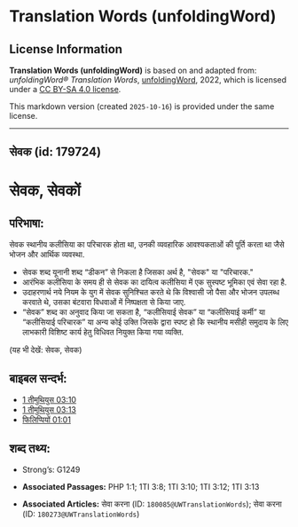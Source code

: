 # Translation Words (unfoldingWord)

## License Information

**Translation Words (unfoldingWord)** is based on and adapted from: _unfoldingWord® Translation Words_, [unfoldingWord](https://unfoldingword.org/utw), 2022, which is licensed under a [CC BY-SA 4.0 license](https://creativecommons.org/licenses/by-sa/4.0/legalcode.en).

This markdown version (created `2025-10-16`) is provided under the same license.



--------------------------------

## सेवक (id: 179724)

सेवक, सेवकों
============

परिभाषा:
--------

सेवक स्थानीय कलीसिया का परिचारक होता था, उनकी व्यवहारिक आवश्यकताओं की पूर्ति करता था जैसे भोजन और आर्थिक व्यवस्था.

* सेवक शब्द यूनानी शब्द “डीकन” से निकला है जिसका अर्थ है, "सेवक" या "परिचारक."
* आरंभिक कलीसिया के समय ही से सेवक का दायित्व कलीसिया में एक सुस्पष्ट भूमिका एवं सेवा रहा है.
* उदाहरणार्थ नये नियम के युग में सेवक सुनिश्चित करते थे कि विश्वासी जो पैसा और भोजन उपलब्ध करवाते थे, उसका बंटवारा विधवाओं में निष्पक्षता से किया जाए.
* “सेवक” शब्द का अनुवाद किया जा सकता है, “कलीसियाई सेवक” या “कलीसियाई कर्मी” या “कलीसियाई परिचारक” या अन्य कोई उक्ति जिसके द्वारा स्पष्ट हो कि स्थानीय मसीही समुदाय के लिए लाभकारी विशिष्ट कार्य हेतु विधिवत नियुक्त किया गया व्यक्ति.

(यह भी देखें: सेवक, सेवक)

बाइबल सन्दर्भ:
--------------

* [1 तीमुथियुस 03:10](https://ref.ly/1Tim0:0)
* [1 तीमुथियुस 03:13](https://ref.ly/1Tim0:0)
* [फिलिप्पियों 01:01](https://ref.ly/Phil1:1)

शब्द तथ्य:
----------

* Strong’s: G1249

* **Associated Passages:** PHP 1:1; 1TI 3:8; 1TI 3:10; 1TI 3:12; 1TI 3:13
* **Associated Articles:** सेवा करना (ID: `180085@UWTranslationWords`); सेवा करना (ID: `180273@UWTranslationWords`)

